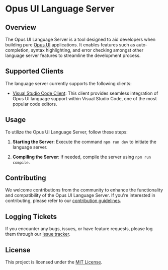 # Opus UI Language Server

## Overview

The Opus UI Language Server is a tool designed to aid developers when building pure [Opus UI](https://github.com/IntendaUK/opus-ui) applications. It enables features such as auto-completion, syntax highlighting, and error checking amongst other language server features to streamline the development process.

## Supported Clients

The language server currently supports the following clients:

- [Visual Studio Code Client](https://github.com/IntendaUK/opus-ui-language-server-vscode-client): This client provides seamless integration of Opus UI language support within Visual Studio Code, one of the most popular code editors.

## Usage

To utilize the Opus UI Language Server, follow these steps:

1. **Starting the Server**: Execute the command `npm run dev` to initiate the language server.

2. **Compiling the Server**: If needed, compile the server using `npm run compile`.

## Contributing

We welcome contributions from the community to enhance the functionality and compatibility of the Opus UI Language Server. If you're interested in contributing, please refer to our [contribution guidelines](https://github.com/IntendaUK/opus-ui-language-server/blob/main/CONTRIBUTING.md).

## Logging Tickets

If you encounter any bugs, issues, or have feature requests, please log them through our [issue tracker](https://github.com/IntendaUK/opus-ui-language-server/issues).

## License

This project is licensed under the [MIT License](https://github.com/IntendaUK/opus-ui-language-server/blob/main/LICENSE).
